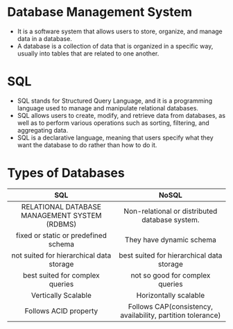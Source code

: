 
# Database Management System

- It is a software system that allows users to store, organize, and manage data in a database. 
- A database is a collection of data that is organized in a specific way, usually into tables that are related to one another.

# SQL
- SQL stands for Structured Query Language, and it is a programming language used to manage and manipulate relational databases.
- SQL allows users to create, modify, and retrieve data from databases, as well as to perform various operations such as sorting, filtering, and aggregating data.
- SQL is a declarative language, meaning that users specify what they want the database to do rather than how to do it. 

# Types of Databases

| SQL                                              | NoSQL  | 
| :------------:                                   |:---------------:| 
| RELATIONAL DATABASE MANAGEMENT SYSTEM (RDBMS)    | Non-relational or distributed database system. | 
| fixed or static or predefined schema             | They have dynamic schema        |  
| not suited for hierarchical data storage         | best suited for hierarchical data storage        | 
| best suited for complex queries                  | not so good for complex queries |
| Vertically Scalable                              | Horizontally scalable|
| Follows ACID property                            | Follows CAP(consistency, availability, partition tolerance)
